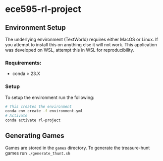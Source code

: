 # ece595-rl-project


## Environment Setup
The underlying environment (TextWorld) requires either MacOS or Linux. If you attempt to install this on anything else it will not work. This application was developed on WSL, attempt this in WSL for reproducibility.
### Requirements:
- conda > 23.X

### Setup
To setup the environment run the following: 
```bash
# This creates the environment 
conda env create -f environment.yml
# Activate
conda activate rl-project
```

## Generating Games
Games are stored in the `games` directory. To generate the treasure-hunt games run `./generate_thunt.sh`